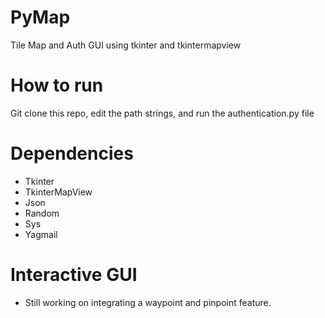 # PyMap

Tile Map and Auth GUI using tkinter and tkintermapview 

# How to run

Git clone this repo, edit the path strings, and run the authentication.py file 

# Dependencies

- Tkinter
- TkinterMapView
- Json 
- Random
- Sys
- Yagmail 

# Interactive GUI 

- Still working on integrating a waypoint and pinpoint feature. 



